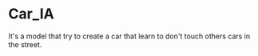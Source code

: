 # Car_IA
It's a model that try to create a car that learn to don't touch others cars in the street.
